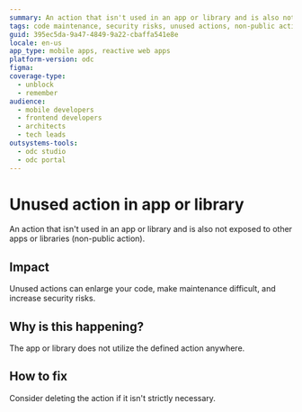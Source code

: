 ```yaml
---
summary: An action that isn't used in an app or library and is also not exposed to other apps or libraries (non-public action).
tags: code maintenance, security risks, unused actions, non-public actions, mobile apps
guid: 395ec5da-9a47-4849-9a22-cbaffa541e8e
locale: en-us
app_type: mobile apps, reactive web apps
platform-version: odc
figma:
coverage-type:
  - unblock
  - remember
audience:
  - mobile developers
  - frontend developers
  - architects
  - tech leads
outsystems-tools:
  - odc studio
  - odc portal
---
```

# Unused action in app or library

An action that isn't used in an app or library and is also not exposed to other apps or libraries (non-public action).

## Impact

Unused actions can enlarge your code, make maintenance difficult, and increase security risks.

## Why is this happening?

The app or library does not utilize the defined action anywhere.

## How to fix

Consider deleting the action if it isn't strictly necessary.
